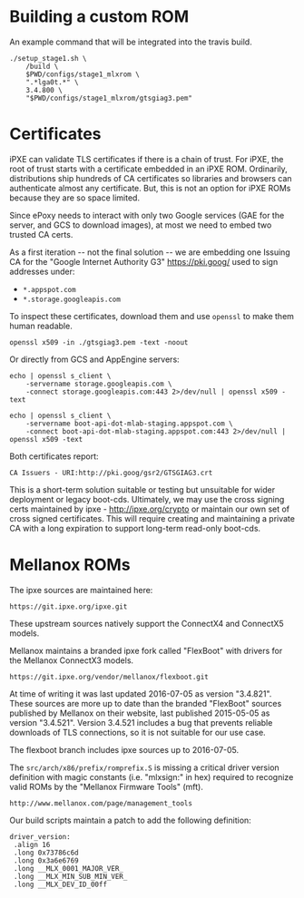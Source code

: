 Building a custom ROM
==

An example command that will be integrated into the travis build.

```
./setup_stage1.sh \
    /build \
    $PWD/configs/stage1_mlxrom \
    ".*lga0t.*" \
    3.4.800 \
    "$PWD/configs/stage1_mlxrom/gtsgiag3.pem"
```

Certificates
==

iPXE can validate TLS certificates if there is a chain of trust. For iPXE, the
root of trust starts with a certificate embedded in an iPXE ROM. Ordinarily,
distributions ship hundreds of CA certificates so libraries and browsers
can authenticate almost any certificate. But, this is not an option for iPXE
ROMs because they are so space limited.

Since ePoxy needs to interact with only two Google services (GAE for the server,
and GCS to download images), at most we need to embed two trusted CA certs.

As a first iteration -- not the final solution -- we are embedding one Issuing
CA for the "Google Internet Authority G3" https://pki.goog/ used
to sign addresses under:

 - `*.appspot.com`
 - `*.storage.googleapis.com`

To inspect these certificates, download them and use `openssl` to make them
human readable.

```
openssl x509 -in ./gtsgiag3.pem -text -noout
```

Or directly from GCS and AppEngine servers:
```
echo | openssl s_client \
    -servername storage.googleapis.com \
    -connect storage.googleapis.com:443 2>/dev/null | openssl x509 -text

echo | openssl s_client \
    -servername boot-api-dot-mlab-staging.appspot.com \
    -connect boot-api-dot-mlab-staging.appspot.com:443 2>/dev/null | openssl x509 -text
```

Both certificates report:
```
CA Issuers - URI:http://pki.goog/gsr2/GTSGIAG3.crt
```

This is a short-term solution suitable or testing but unsuitable for wider
deployment or legacy boot-cds. Ultimately, we may use the cross signing certs
maintained by ipxe - http://ipxe.org/crypto or maintain our own set of cross
signed certificates. This will require creating and maintaining a private CA
with a long expiration to support long-term read-only boot-cds.


Mellanox ROMs
==

The ipxe sources are maintained here:

    https://git.ipxe.org/ipxe.git

These upstream sources natively support the ConnectX4 and ConnectX5 models.

Mellanox maintains a branded ipxe fork called "FlexBoot" with drivers
for the Mellanox ConnectX3 models.

    https://git.ipxe.org/vendor/mellanox/flexboot.git

At time of writing it was last updated 2016-07-05 as version "3.4.821". These
sources are more up to date than the branded "FlexBoot" sources published by
Mellanox on their website, last published 2015-05-05 as version "3.4.521".
Version 3.4.521 includes a bug that prevents reliable downloads of TLS
connections, so it is not suitable for our use case.

The flexboot branch includes ipxe sources up to 2016-07-05.

The `src/arch/x86/prefix/romprefix.S` is missing a critical driver version
definition with magic constants (i.e. "mlxsign:" in hex) required to recognize
valid ROMs by the "Mellanox Firmware Tools" (mft).

    http://www.mellanox.com/page/management_tools

Our build scripts maintain a patch to add the following definition:

```
driver_version:
 .align 16
 .long 0x73786c6d
 .long 0x3a6e6769
 .long __MLX_0001_MAJOR_VER_
 .long __MLX_MIN_SUB_MIN_VER_
 .long __MLX_DEV_ID_00ff
```
